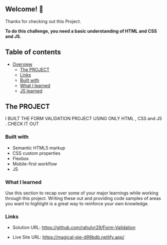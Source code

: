 ## Welcome! 👋

Thanks for checking out this Project.

**To do this challenge, you need a basic understanding of HTML and CSS and JS.**


## Table of contents

- [Overview](#overview)
  - [The PROJECT](#the-challenge)
  - [Links](#links)
  - [Built with](#built-with)
  - [What I learned](#what-i-learned)
  - [JS learned](#learning)

## The PROJECT 
  I BUILT THE FORM VALIDATION PROJECT USING ONLY HTML , CSS and JS .
  CHECK IT OUT 

### Built with

- Semantic HTML5 markup
- CSS custom properties
- Flexbox
- Mobile-first workflow
- JS

### What I learned

Use this section to recap over some of your major learnings while working through this project. Writing these out and providing code samples of areas you want to highlight is a great way to reinforce your own knowledge.

### Links

- Solution URL: https://github.com/rahulvr29/Form-Validation

- Live Site URL: https://magical-pie-d99bdb.netlify.app/